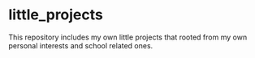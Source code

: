 # little_projects
This repository includes my own little projects that rooted from my own personal interests and school related ones.
